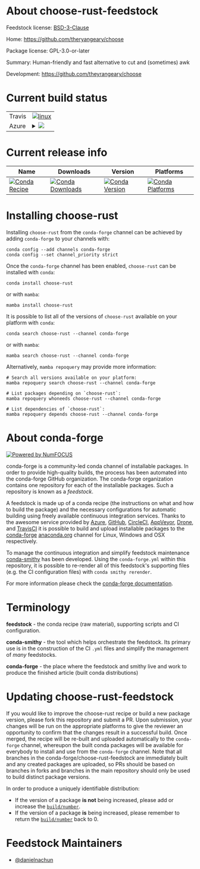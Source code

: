 About choose-rust-feedstock
===========================

Feedstock license: [BSD-3-Clause](https://github.com/conda-forge/choose-rust-feedstock/blob/main/LICENSE.txt)

Home: https://github.com/theryangeary/choose

Package license: GPL-3.0-or-later

Summary: Human-friendly and fast alternative to cut and (sometimes) awk

Development: https://github.com/theyrangeary/choose

Current build status
====================


<table><tr>
    <td>Travis</td>
    <td>
      <a href="https://app.travis-ci.com/conda-forge/choose-rust-feedstock">
        <img alt="linux" src="https://img.shields.io/travis/com/conda-forge/choose-rust-feedstock/main.svg?label=Linux">
      </a>
    </td>
  </tr>
    
  <tr>
    <td>Azure</td>
    <td>
      <details>
        <summary>
          <a href="https://dev.azure.com/conda-forge/feedstock-builds/_build/latest?definitionId=23576&branchName=main">
            <img src="https://dev.azure.com/conda-forge/feedstock-builds/_apis/build/status/choose-rust-feedstock?branchName=main">
          </a>
        </summary>
        <table>
          <thead><tr><th>Variant</th><th>Status</th></tr></thead>
          <tbody><tr>
              <td>linux_64</td>
              <td>
                <a href="https://dev.azure.com/conda-forge/feedstock-builds/_build/latest?definitionId=23576&branchName=main">
                  <img src="https://dev.azure.com/conda-forge/feedstock-builds/_apis/build/status/choose-rust-feedstock?branchName=main&jobName=linux&configuration=linux%20linux_64_" alt="variant">
                </a>
              </td>
            </tr><tr>
              <td>linux_aarch64</td>
              <td>
                <a href="https://dev.azure.com/conda-forge/feedstock-builds/_build/latest?definitionId=23576&branchName=main">
                  <img src="https://dev.azure.com/conda-forge/feedstock-builds/_apis/build/status/choose-rust-feedstock?branchName=main&jobName=linux&configuration=linux%20linux_aarch64_" alt="variant">
                </a>
              </td>
            </tr><tr>
              <td>linux_ppc64le</td>
              <td>
                <a href="https://dev.azure.com/conda-forge/feedstock-builds/_build/latest?definitionId=23576&branchName=main">
                  <img src="https://dev.azure.com/conda-forge/feedstock-builds/_apis/build/status/choose-rust-feedstock?branchName=main&jobName=linux&configuration=linux%20linux_ppc64le_" alt="variant">
                </a>
              </td>
            </tr><tr>
              <td>osx_64</td>
              <td>
                <a href="https://dev.azure.com/conda-forge/feedstock-builds/_build/latest?definitionId=23576&branchName=main">
                  <img src="https://dev.azure.com/conda-forge/feedstock-builds/_apis/build/status/choose-rust-feedstock?branchName=main&jobName=osx&configuration=osx%20osx_64_" alt="variant">
                </a>
              </td>
            </tr><tr>
              <td>osx_arm64</td>
              <td>
                <a href="https://dev.azure.com/conda-forge/feedstock-builds/_build/latest?definitionId=23576&branchName=main">
                  <img src="https://dev.azure.com/conda-forge/feedstock-builds/_apis/build/status/choose-rust-feedstock?branchName=main&jobName=osx&configuration=osx%20osx_arm64_" alt="variant">
                </a>
              </td>
            </tr><tr>
              <td>win_64</td>
              <td>
                <a href="https://dev.azure.com/conda-forge/feedstock-builds/_build/latest?definitionId=23576&branchName=main">
                  <img src="https://dev.azure.com/conda-forge/feedstock-builds/_apis/build/status/choose-rust-feedstock?branchName=main&jobName=win&configuration=win%20win_64_" alt="variant">
                </a>
              </td>
            </tr>
          </tbody>
        </table>
      </details>
    </td>
  </tr>
</table>

Current release info
====================

| Name | Downloads | Version | Platforms |
| --- | --- | --- | --- |
| [![Conda Recipe](https://img.shields.io/badge/recipe-choose--rust-green.svg)](https://anaconda.org/conda-forge/choose-rust) | [![Conda Downloads](https://img.shields.io/conda/dn/conda-forge/choose-rust.svg)](https://anaconda.org/conda-forge/choose-rust) | [![Conda Version](https://img.shields.io/conda/vn/conda-forge/choose-rust.svg)](https://anaconda.org/conda-forge/choose-rust) | [![Conda Platforms](https://img.shields.io/conda/pn/conda-forge/choose-rust.svg)](https://anaconda.org/conda-forge/choose-rust) |

Installing choose-rust
======================

Installing `choose-rust` from the `conda-forge` channel can be achieved by adding `conda-forge` to your channels with:

```
conda config --add channels conda-forge
conda config --set channel_priority strict
```

Once the `conda-forge` channel has been enabled, `choose-rust` can be installed with `conda`:

```
conda install choose-rust
```

or with `mamba`:

```
mamba install choose-rust
```

It is possible to list all of the versions of `choose-rust` available on your platform with `conda`:

```
conda search choose-rust --channel conda-forge
```

or with `mamba`:

```
mamba search choose-rust --channel conda-forge
```

Alternatively, `mamba repoquery` may provide more information:

```
# Search all versions available on your platform:
mamba repoquery search choose-rust --channel conda-forge

# List packages depending on `choose-rust`:
mamba repoquery whoneeds choose-rust --channel conda-forge

# List dependencies of `choose-rust`:
mamba repoquery depends choose-rust --channel conda-forge
```


About conda-forge
=================

[![Powered by
NumFOCUS](https://img.shields.io/badge/powered%20by-NumFOCUS-orange.svg?style=flat&colorA=E1523D&colorB=007D8A)](https://numfocus.org)

conda-forge is a community-led conda channel of installable packages.
In order to provide high-quality builds, the process has been automated into the
conda-forge GitHub organization. The conda-forge organization contains one repository
for each of the installable packages. Such a repository is known as a *feedstock*.

A feedstock is made up of a conda recipe (the instructions on what and how to build
the package) and the necessary configurations for automatic building using freely
available continuous integration services. Thanks to the awesome service provided by
[Azure](https://azure.microsoft.com/en-us/services/devops/), [GitHub](https://github.com/),
[CircleCI](https://circleci.com/), [AppVeyor](https://www.appveyor.com/),
[Drone](https://cloud.drone.io/welcome), and [TravisCI](https://travis-ci.com/)
it is possible to build and upload installable packages to the
[conda-forge](https://anaconda.org/conda-forge) [anaconda.org](https://anaconda.org/)
channel for Linux, Windows and OSX respectively.

To manage the continuous integration and simplify feedstock maintenance
[conda-smithy](https://github.com/conda-forge/conda-smithy) has been developed.
Using the ``conda-forge.yml`` within this repository, it is possible to re-render all of
this feedstock's supporting files (e.g. the CI configuration files) with ``conda smithy rerender``.

For more information please check the [conda-forge documentation](https://conda-forge.org/docs/).

Terminology
===========

**feedstock** - the conda recipe (raw material), supporting scripts and CI configuration.

**conda-smithy** - the tool which helps orchestrate the feedstock.
                   Its primary use is in the construction of the CI ``.yml`` files
                   and simplify the management of *many* feedstocks.

**conda-forge** - the place where the feedstock and smithy live and work to
                  produce the finished article (built conda distributions)


Updating choose-rust-feedstock
==============================

If you would like to improve the choose-rust recipe or build a new
package version, please fork this repository and submit a PR. Upon submission,
your changes will be run on the appropriate platforms to give the reviewer an
opportunity to confirm that the changes result in a successful build. Once
merged, the recipe will be re-built and uploaded automatically to the
`conda-forge` channel, whereupon the built conda packages will be available for
everybody to install and use from the `conda-forge` channel.
Note that all branches in the conda-forge/choose-rust-feedstock are
immediately built and any created packages are uploaded, so PRs should be based
on branches in forks and branches in the main repository should only be used to
build distinct package versions.

In order to produce a uniquely identifiable distribution:
 * If the version of a package **is not** being increased, please add or increase
   the [``build/number``](https://docs.conda.io/projects/conda-build/en/latest/resources/define-metadata.html#build-number-and-string).
 * If the version of a package **is** being increased, please remember to return
   the [``build/number``](https://docs.conda.io/projects/conda-build/en/latest/resources/define-metadata.html#build-number-and-string)
   back to 0.

Feedstock Maintainers
=====================

* [@danielnachun](https://github.com/danielnachun/)

